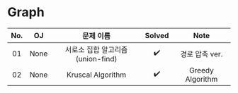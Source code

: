 # Graph


|          No.          |        OJ        |        문제 이름         |        Solved         |     Note   |
| :-----: |  :--------: |:---------------------: | :-----: |:-----: |
| 01 | None | 서로소 집합 알고리즘(union-find) | ✔️ | 경로 압축 ver. |
| 02 | None | Kruscal Algorithm | ✔️ | Greedy Algorithm |